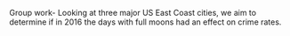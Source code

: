 Group work- Looking at three major US East Coast cities, we aim to determine if in 2016 the days with full moons had an effect on crime rates.
